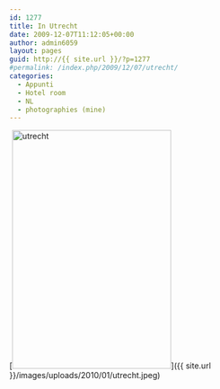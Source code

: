 ```yaml
---
id: 1277
title: In Utrecht
date: 2009-12-07T11:12:05+00:00
author: admin6059
layout: pages
guid: http://{{ site.url }}/?p=1277
#permalink: /index.php/2009/12/07/utrecht/
categories:
  - Appunti
  - Hotel room
  - NL
  - photographies (mine)
---
```

[<img class="aligncenter wp-image-1274 size-full" title="utrecht" src="{{ site.url }}/images/uploads/2010/01/utrecht.jpeg" alt="utrecht" width="283" height="425" srcset="{{ site.url }}/images/uploads/2010/01/utrecht.jpeg 283w, {{ site.url }}/images/uploads/2010/01/utrecht-200x300.jpeg 200w" sizes="(max-width: 283px) 100vw, 283px" />]({{ site.url }}/images/uploads/2010/01/utrecht.jpeg)